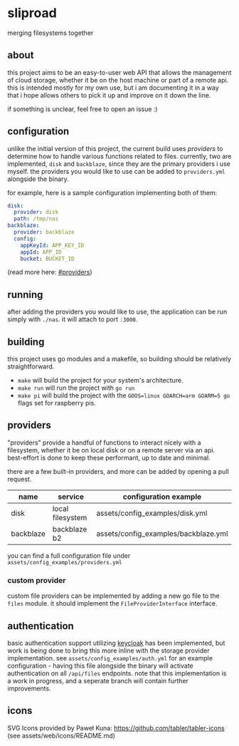 # sliproad
merging filesystems together

## about

this project aims to be an easy-to-user web API that allows the management of cloud storage, whether it be on
the host machine or part of a remote api. this is intended mostly for my own use, but i am documenting it in a way that
i hope allows others to pick it up and improve on it down the line.

if something is unclear, feel free to open an issue :)

## configuration

unlike the initial version of this project, the current build uses _providers_ to determine how to handle various 
functions related to files. currently, two are implemented, `disk` and `backblaze`, since they are the primary providers
i use myself. the providers you would like to use can be added to `providers.yml` alongside the binary.

for example, here is a sample configuration implementing both of them:

```yaml
disk:
  provider: disk
  path: /tmp/nas
backblaze:
  provider: backblaze
  config:
    appKeyId: APP_KEY_ID
    appId: APP_ID
    bucket: BUCKET_ID
```

(read more here: [#providers](#providers))

## running

after adding the providers you would like to use, the application can be run simply with `./nas`. it will attach to port
`:3000`.

## building

this project uses go modules and a makefile, so building should be relatively straightforward. 

 - `make` will build the project for your system's architecture.
 - `make run` will run the project with `go run`
 - `make pi` will build the project with the `GOOS=linux GOARCH=arm GOARM=5 go` flags set for raspberry pis.
 
## providers

"providers" provide a handful of functions to interact nicely with a filesystem, whether it be on local disk or on a 
remote server via an api. best-effort is done to keep these performant, up to date and minimal.

there are a few built-in providers, and more can be added by opening a pull request.

|name|service|configuration example|
|----|-------|---------------------|
|disk|local filesystem|assets/config_examples/disk.yml|
|backblaze|backblaze b2|assets/config_examples/backblaze.yml|

you can find a full configuration file under `assets/config_examples/providers.yml`

### custom provider

custom file providers can be implemented by adding a new go file to the `files` module. it should
implement the `FileProviderInterface` interface.

## authentication

basic authentication support utilizing [keycloak](https://keycloak.org/) has been implemented, but work
is being done to bring this more inline with the storage provider implementation. see `assets/config_examples/auth.yml`
for an example configuration - having this file alongside the binary will activate authentication on all
`/api/files` endpoints. note that this implementation is a work in progress, and a seperate branch will
contain further improvements.

## icons

SVG Icons provided by Paweł Kuna: https://github.com/tabler/tabler-icons (see assets/web/icons/README.md)